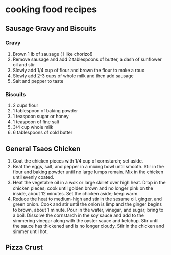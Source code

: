# cooking food recipes

## Sausage Gravy and Biscuits
### Gravy
1. Brown 1 lb of sausage ( I like chorizo!)
2. Remove sausage and add 2 tablespoons of butter, a dash of sunflower oil and stir
4. Slowly add 1/4 cup of flour and brown the flour to make a roux
5. Slowly add 2-3 cups of whole milk and then add sausage
7. Salt and pepper to taste

### Biscuits
1. 2 cups flour
2. 1 tablespoon of baking powder
3. 1 teaspoon sugar or honey
4. 1 teaspoon of fine salt
5. 3/4 cup whole milk
6. 6 tablespoons of cold butter

## General Tsaos Chicken ##
1. Coat the chicken pieces with 1/4 cup of cornstarch; set aside.
2. Beat the eggs, salt, and pepper in a mixing bowl until smooth. Stir in the flour and baking powder until no large lumps remain. Mix in the chicken until evenly coated.
3. Heat the vegetable oil in a wok or large skillet over high heat. Drop in the chicken pieces; cook until golden brown and no longer pink on the inside, about 12 minutes. Set the chicken aside; keep warm.
4. Reduce the heat to medium-high and stir in the sesame oil, ginger, and green onion. Cook and stir until the onion is limp and the ginger begins to brown, about 1 minute. Pour in the water, vinegar, and sugar; bring to a boil. Dissolve the cornstarch in the soy sauce and add to the simmering vinegar along with the oyster sauce and ketchup. Stir until the sauce has thickened and is no longer cloudy. Stir in the chicken and simmer until hot.

## Pizza Crust ##


